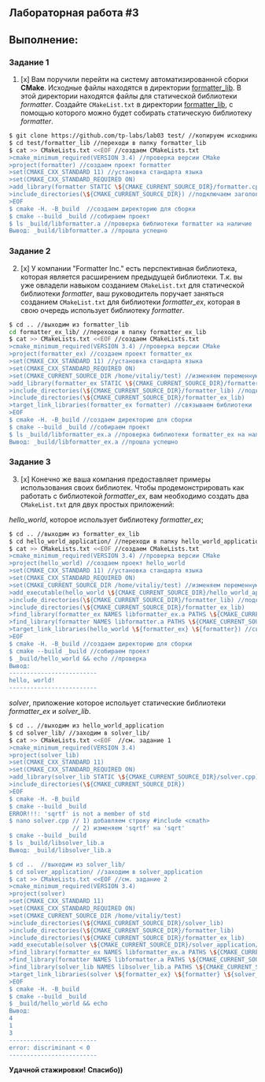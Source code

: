 ## Лабораторная работа #3

## Выполнение:

### Задание 1
1. [x] Вам поручили перейти на систему автоматизированной сборки **CMake**.
Исходные файлы находятся в директории [formatter_lib](formatter_lib).
В этой директории находятся файлы для статической библиотеки *formatter*.
Создайте `CMakeList.txt` в директории [formatter_lib](formatter_lib),
с помощью которого можно будет собирать статическую библиотеку *formatter*.
```sh
$ git clone https://github.com/tp-labs/lab03 test/ //копируем исходники в локальный репозиторий
$ cd test/formatter_lib //переходи в папку formatter_lib
$ cat >> CMakeLists.txt <<EOF //создаем CMakeLists.txt
>cmake_minimum_required(VERSION 3.4) //проверка версии CMake
>project(formatter) //создаем проект formatter
>set(CMAKE_CXX_STANDARD 11) //установка стандарта языка
>set(CMAKE_CXX_STANDARD_REQUIRED ON)
>add_library(formatter STATIC \${CMAKE_CURRENT_SOURCE_DIR}/formatter.cpp) //компилируем библиотеку formatter
>include_directories(\${CMAKE_CURRENT_SOURCE_DIR}) //подключаем заголовочные файлы
>EOF
$ cmake -H. -B_build  //создаем директорию для сборки
$ cmake --build _build //собираем проект
$ ls _build/libformatter.a //проверка библиотеки formatter на наличие
Вывод: _build/libformatter.a //прошла успешно
```

### Задание 2
2. [x] У компании "Formatter Inc." есть перспективная библиотека,
которая является расширением предыдущей библиотеки. Т.к. вы уже овладели
навыком созданием `CMakeList.txt` для статической библиотеки *formatter*, ваш 
руководитель поручает заняться созданием `CMakeList.txt` для библиотеки 
*formatter_ex*, которая в свою очередь использует библиотеку *formatter*.
```sh
$ cd .. //выходим из formatter_lib
cd formatter_ex_lib/ //переходи в папку formatter_ex_lib
$ cat >> CMakeLists.txt <<EOF //создаем CMakeLists.txt
>cmake_minimum_required(VERSION 3.4) //проверка версии CMake
>project(formatter_ex) //создаем проект formatter_ex
>set(CMAKE_CXX_STANDARD 11) //установка стандарта языка
>set(CMAKE_CXX_STANDARD_REQUIRED ON)
>set(CMAKE_CURRENT_SOURCE_DIR /home/vitaliy/test) //изменяем переменную CMAKE_CURRENT_SOURCE_DIR
>add_library(formatter_ex STATIC \${CMAKE_CURRENT_SOURCE_DIR}/formatter_ex_lib/formatter_ex.cpp) //компилируем библиотеку formatter_ex
>include_directories(\${CMAKE_CURRENT_SOURCE_DIR}/formatter_lib) //подключаем заголовочные файлы
>include_directories(\${CMAKE_CURRENT_SOURCE_DIR}/formatter_ex_lib)
>target_link_libraries(formatter_ex formatter) //связываем библиотеки
>EOF
$ cmake -H. -B_build //создаем директорию для сборки
$ cmake --build _build //собираем проект
$ ls _build/libformatter_ex.a //проверка библиотеки formatter_ex на наличие
Вывод: _build/libformatter_ex.a //прошла успешно
```

### Задание 3
3. [x]  Конечно же ваша компания предоставляет примеры использования своих библиотек.
Чтобы продемонстрировать как работать с библиотекой *formatter_ex*,
вам необходимо создать два `CMakeList.txt` для двух простых приложений:

*hello_world*, которое использует библиотеку *formatter_ex*;
```sh
$ cd .. //выходим из formatter_ex_lib
$ cd hello_world_application/ //переходи в папку hello_world_application
$ cat >> CMakeLists.txt <<EOF //создаем CMakeLists.txt
>cmake_minimum_required(VERSION 3.4) //проверка версии CMake
>project(hello_world) //создаем проект hello_world
>set(CMAKE_CXX_STANDARD 11) //установка стандарта языка
>set(CMAKE_CXX_STANDARD_REQUIRED ON)
>set(CMAKE_CURRENT_SOURCE_DIR /home/vitaliy/test) //изменяем переменную CMAKE_CURRENT_SOURCE_DIR
>add_executable(hello_world \${CMAKE_CURRENT_SOURCE_DIR}/hello_world_application/hello_world.cpp) //подключаем cpp
>include_directories(\${CMAKE_CURRENT_SOURCE_DIR}/formatter_lib) //подключаем заголовочные файлы
>include_directories(\${CMAKE_CURRENT_SOURCE_DIR}/formatter_ex_lib)
>find_library(formatter_ex NAMES libformatter_ex.a PATHS \${CMAKE_CURRENT_SOURCE_DIR}/formatter_ex_lib) //поиск библиотек formatter_ex
>find_library(formatter NAMES libformatter.a PATHS \${CMAKE_CURRENT_SOURCE_DIR}/formatter_lib) //и formatter
>target_link_libraries(hello_world \${formatter_ex} \${formatter}) //связываем библиотеки
>EOF
$ cmake -H. -B_build //создаем директорию для сборки
$ cmake --build _build //собираем проект
$ _build/hello_world && echo //проверка
Вывод:
-------------------------
hello, world!
-------------------------

```
*solver*, приложение которое испольует статические библиотеки *formatter_ex* и *solver_lib*.
```sh
$ cd .. //выходим из hello_world_application
$ cd solver_lib/ //заходим в solver_lib/
$ cat >> CMakeLists.txt <<EOF  //см. задание 1
>cmake_minimum_required(VERSION 3.4)
>project(solver_lib)
>set(CMAKE_CXX_STANDARD 11)
>set(CMAKE_CXX_STANDARD_REQUIRED ON)
>add_library(solver_lib STATIC \${CMAKE_CURRENT_SOURCE_DIR}/solver.cpp) 
>include_directories(\${CMAKE_CURRENT_SOURCE_DIR})
>EOF
$ cmake -H. -B_build
$ cmake --build _build
ERROR!!!: 'sqrtf' is not a member of std
$ nano solver.cpp // 1) добавляем строку #include <cmath>
                  // 2) изменяем 'sqrtf' на 'sqrt'
$ cmake --build _build
$ ls _build/libsolver_lib.a
Вывод: _build/libsolver_lib.a

$ cd ..  //выходим из solver_lib/
$ cd solver_application/ //заходим в solver_application
$ cat >> CMakeLists.txt <<EOF //см. задание 2
>cmake_minimum_required(VERSION 3.4)
>project(solver)
>set(CMAKE_CXX_STANDARD 11)
>set(CMAKE_CXX_STANDARD_REQUIRED ON)
>set(CMAKE_CURRENT_SOURCE_DIR /home/vitaliy/test)
>include_directories(\${CMAKE_CURRENT_SOURCE_DIR}/solver_lib) 
>include_directories(\${CMAKE_CURRENT_SOURCE_DIR}/formatter_lib)
>include_directories(\${CMAKE_CURRENT_SOURCE_DIR}/formatter_ex_lib)
>add_executable(solver \${CMAKE_CURRENT_SOURCE_DIR}/solver_application/equation.cpp)
>find_library(formatter_ex NAMES libformatter_ex.a PATHS \${CMAKE_CURRENT_SOURCE_DIR}/formatter_ex_lib/_build)
>find_library(formatter NAMES libformatter.a PATHS \${CMAKE_CURRENT_SOURCE_DIR}/formatter_lib/_build)
>find_library(solver_lib NAMES libsolver_lib.a PATHS \${CMAKE_CURRENT_SOURCE_DIR}/solver_lib/_build)
>target_link_libraries(solver \${formatter_ex} \${formatter} \${solver_lib})
>EOF
$ cmake -H. -B_build
$ cmake --build _build
$ _build/hello_world && echo
Вывод:
4
1
3
-------------------------
error: discriminant < 0
-------------------------
```
**Удачной стажировки!**
**Спасибо))**
